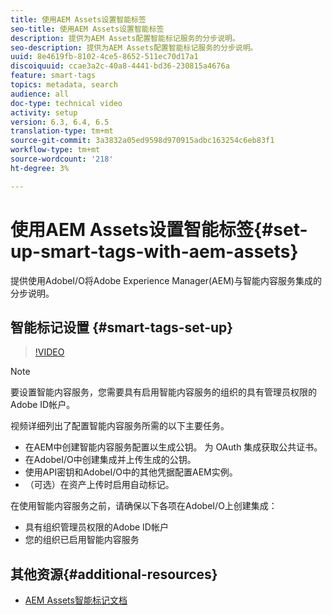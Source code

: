 ```yaml
---
title: 使用AEM Assets设置智能标签
seo-title: 使用AEM Assets设置智能标签
description: 提供为AEM Assets配置智能标记服务的分步说明。
seo-description: 提供为AEM Assets配置智能标记服务的分步说明。
uuid: 8e4619fb-8102-4ce5-8652-511ec70d17a1
discoiquuid: ccae3a2c-40a8-4441-bd36-230815a4676a
feature: smart-tags
topics: metadata, search
audience: all
doc-type: technical video
activity: setup
version: 6.3, 6.4, 6.5
translation-type: tm+mt
source-git-commit: 3a3832a05ed9598d970915adbc163254c6eb83f1
workflow-type: tm+mt
source-wordcount: '218'
ht-degree: 3%

---
```



# 使用AEM Assets设置智能标签{#set-up-smart-tags-with-aem-assets}

提供使用AdobeI/O将Adobe Experience Manager(AEM)与智能内容服务集成的分步说明。

## 智能标记设置 {#smart-tags-set-up}

>[!VIDEO](https://video.tv.adobe.com/v/17023/?quality=12&learn=on)

>[!NOTE]
>
>要设置智能内容服务，您需要具有启用智能内容服务的组织的具有管理员权限的Adobe ID帐户。

视频详细列出了配置智能内容服务所需的以下主要任务。

* 在AEM中创建智能内容服务配置以生成公钥。 为 OAuth 集成获取公共证书。
* 在AdobeI/O中创建集成并上传生成的公钥。
* 使用API密钥和AdobeI/O中的其他凭据配置AEM实例。
* （可选）在资产上传时启用自动标记。

在使用智能内容服务之前，请确保以下各项在AdobeI/O上创建集成：

* 具有组织管理员权限的Adobe ID帐户
* 您的组织已启用智能内容服务

## 其他资源{#additional-resources}

* [AEM Assets智能标记文档](https://helpx.adobe.com/experience-manager/6-3/assets/using/touch-ui-smart-tags.html)
